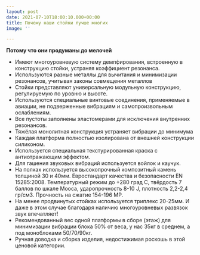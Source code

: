 ```yaml
---
layout: post
date: 2021-07-10T18:00:10.000+00:00
title: Почему наши стойки лучше многих
image: ''

---
```

**Потому что они продуманы до мелочей**

* Имеют многоуровневую систему демпфирования, встроенную в конструкцию стойки, устраняя коэффициент резонанса.
* Используются разные металлы для вычитания и минимизации резонансов, учитывая законы совмещения металлов
* Стойки представляют универсальную модульную конструкцию, регулируемую по уровню и высоте.
* Используются специальные винтовые соединения, применяемые в авиации, не подверженные вибрациям и самопроизвольным ослаблениям.
* Все пустоты заполнены эластомерами для исключения внутренних резонансов.
* Тяжёлая монолитная конструкция устраняет вибрации до минимума
* Каждая платформа полностью изолирована от внешней конструкции силиконом.
* Используется специальная текстурированная краска с антиотражающим эффектом.
* Для гашения звуковых вибраций используется войлок и каучук.
* На полках используется высокопрочный композитный камень толщиной 30 и 40мм. Евростандарт качества и безопасности EN 15285:2008. Температурный режим до +280 град С, твёрдость 7 баллов по шкале Мооса, ударопрочность 8-10 J, плотность 2,2-2,4 гр/см3. Прочность на сжатие 154-196 MP.
* На менее продвинутых стойках используется триплекс 20-25мм. И даже в этом случае благодаря наличию многоуровневых развязок звук впечатляет!
* Рекомендованный вес одной платформы в сборе (этаж) для минимизации вибрации блока 50% от веса, у нас 35кг в среднем, а под моноблоками 50/70/90кг.
* Ручная доводка и сборка изделия, недостижимая роскошь в этой ценовой категории.